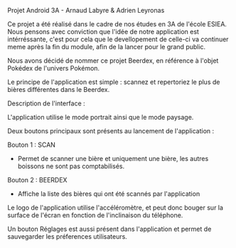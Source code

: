 Projet Android 3A - Arnaud Labyre &amp; Adrien Leyronas

Ce projet a été réalisé dans le cadre de nos études en 3A de l'école ESIEA.
Nous pensons avec conviction que l'idée de notre application est intérréssante, c'est pour cela que le devellopement de celle-ci va continuer meme après la fin du module, afin de la lancer pour le grand public.

Nous avons décidé de nommer ce projet Beerdex, en référence à l'objet Pokédex de l'univers Pokémon.

Le principe de l'application est simple : scannez et repertoriez le plus de bières différentes dans le Beerdex.

Description de l'interface :

L'application utilise le mode portrait ainsi que le mode paysage.

Deux boutons principaux sont présents au lancement de l'application : 

Bouton 1 : SCAN 
  - Permet de scanner une bière et uniquement une bière, les autres boissons ne sont pas comptabilisés.
  
Bouton 2 : BEERDEX
  - Affiche la liste des bières qui ont été scannés par l'application
  
Le logo de l'application utilise l'accéléromètre, et peut donc bouger sur la surface de l'écran en fonction de l'inclinaison du téléphone.
 
Un bouton Réglages est aussi présent dans l'application et permet de sauvegarder les préferences utilisateurs.
 
 

